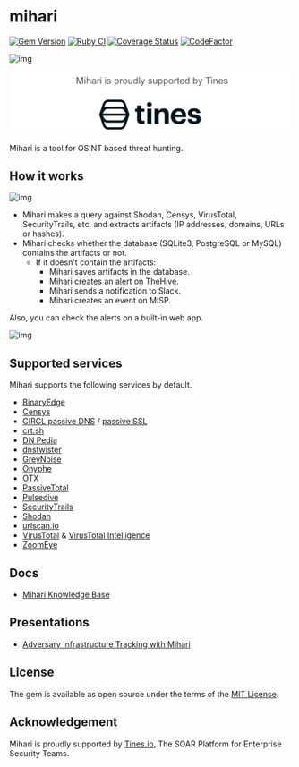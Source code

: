 # mihari

[![Gem Version](https://badge.fury.io/rb/mihari.svg)](https://badge.fury.io/rb/mihari)
[![Ruby CI](https://github.com/ninoseki/mihari/actions/workflows/test.yml/badge.svg)](https://github.com/ninoseki/mihari/actions/workflows/test.yml)
[![Coverage Status](https://coveralls.io/repos/github/ninoseki/mihari/badge.svg?branch=master)](https://coveralls.io/github/ninoseki/mihari?branch=master)
[![CodeFactor](https://www.codefactor.io/repository/github/ninoseki/mihari/badge)](https://www.codefactor.io/repository/github/ninoseki/mihari)

![img](https://github.com/ninoseki/mihari/raw/master/images/logo.png)

[![](images/tines.png)](https://tines.io?utm_source=github&utm_medium=sponsorship&utm_campaign=ninoseki)

Mihari is a tool for OSINT based threat hunting.

## How it works

![img](https://github.com/ninoseki/mihari/raw/master/images/overview.jpg)

- Mihari makes a query against Shodan, Censys, VirusTotal, SecurityTrails, etc. and extracts artifacts (IP addresses, domains, URLs or hashes).
- Mihari checks whether the database (SQLite3, PostgreSQL or MySQL) contains the artifacts or not.
  - If it doesn't contain the artifacts:
    - Mihari saves artifacts in the database.
    - Mihari creates an alert on TheHive.
    - Mihari sends a notification to Slack.
    - Mihari creates an event on MISP.

Also, you can check the alerts on a built-in web app.

![img](https://github.com/ninoseki/mihari/raw/master/images/web_alerts.png)

## Supported services

Mihari supports the following services by default.

- [BinaryEdge](https://www.binaryedge.io/)
- [Censys](http://censys.io)
- [CIRCL passive DNS](https://www.circl.lu/services/passive-dns/) / [passive SSL](https://www.circl.lu/services/passive-ssl/)
- [crt.sh](https://crt.sh/)
- [DN Pedia](https://dnpedia.com/)
- [dnstwister](https://dnstwister.report/)
- [GreyNoise](https://www.greynoise.io/)
- [Onyphe](https://onyphe.io)
- [OTX](https://otx.alienvault.com/)
- [PassiveTotal](https://community.riskiq.com/)
- [Pulsedive](https://pulsedive.com/)
- [SecurityTrails](https://securitytrails.com/)
- [Shodan](https://shodan.io)
- [urlscan.io](https://urlscan.io)
- [VirusTotal](http://virustotal.com) & [VirusTotal Intelligence](https://www.virustotal.com/gui/intelligence-overview)
- [ZoomEye](https://zoomeye.org)

## Docs

- [Mihari Knowledge Base](https://www.notion.so/Mihari-Knowledge-Base-266994ff61204428ba6cfcebe40b0bd1)

## Presentations

- [Adversary Infrastructure Tracking with Mihari](https://ninoseki.github.io/presentations/Adversary%20Infrastructure%20Tracking%20with%20Mihari.pdf)

## License

The gem is available as open source under the terms of the [MIT License](https://opensource.org/licenses/MIT).

## Acknowledgement

Mihari is proudly supported by [Tines.io](https://tines.io?utm_source=github&utm_medium=sponsorship&utm_campaign=ninoseki), The SOAR Platform for Enterprise Security Teams.

